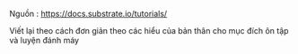 

Nguồn : https://docs.substrate.io/tutorials/ 

Viết lại theo cách đơn giản theo các hiểu của bản thân cho mục đích ôn tập và luyện đánh máy
